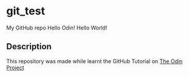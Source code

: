 # git_test
My GitHub repo
Hello Odin!
Hello World!

## Description
This repository was made while learnt the GitHub Tutorial on [The Odin Project](https://www.theodinproject.com)
